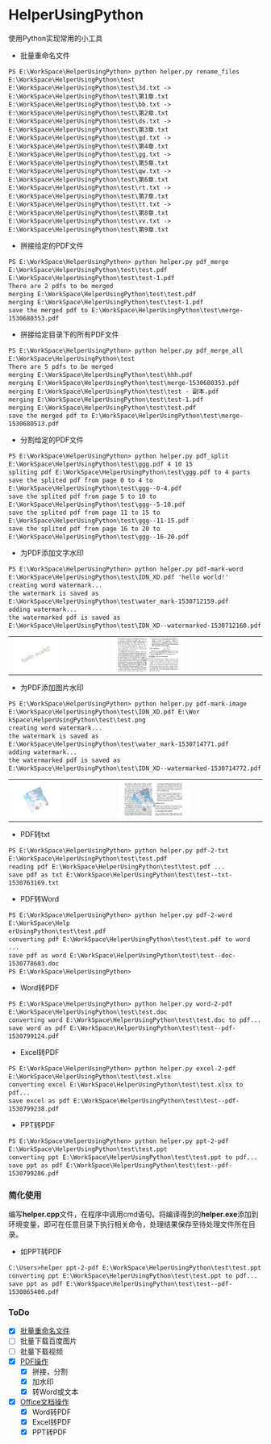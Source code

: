 # HelperUsingPython
使用Python实现常用的小工具

- 批量重命名文件

```
PS E:\WorkSpace\HelperUsingPython> python helper.py rename_files E:\WorkSpace\HelperUsingPython\test
E:\WorkSpace\HelperUsingPython\test\3d.txt -> E:\WorkSpace\HelperUsingPython\test\第1章.txt
E:\WorkSpace\HelperUsingPython\test\bb.txt -> E:\WorkSpace\HelperUsingPython\test\第2章.txt
E:\WorkSpace\HelperUsingPython\test\ds.txt -> E:\WorkSpace\HelperUsingPython\test\第3章.txt
E:\WorkSpace\HelperUsingPython\test\gd.txt -> E:\WorkSpace\HelperUsingPython\test\第4章.txt
E:\WorkSpace\HelperUsingPython\test\gg.txt -> E:\WorkSpace\HelperUsingPython\test\第5章.txt
E:\WorkSpace\HelperUsingPython\test\qw.txt -> E:\WorkSpace\HelperUsingPython\test\第6章.txt
E:\WorkSpace\HelperUsingPython\test\rt.txt -> E:\WorkSpace\HelperUsingPython\test\第7章.txt
E:\WorkSpace\HelperUsingPython\test\tt.txt -> E:\WorkSpace\HelperUsingPython\test\第8章.txt
E:\WorkSpace\HelperUsingPython\test\vv.txt -> E:\WorkSpace\HelperUsingPython\test\第9章.txt
```

- 拼接给定的PDF文件
    
```
PS E:\WorkSpace\HelperUsingPython> python helper.py pdf_merge E:\WorkSpace\HelperUsingPython\test\test.pdf E:\WorkSpace\HelperUsingPython\test\test-1.pdf
There are 2 pdfs to be merged
merging E:\WorkSpace\HelperUsingPython\test\test.pdf
merging E:\WorkSpace\HelperUsingPython\test\test-1.pdf
save the merged pdf to E:\WorkSpace\HelperUsingPython\test\merge-1530680353.pdf
```
    
- 拼接给定目录下的所有PDF文件

```
PS E:\WorkSpace\HelperUsingPython> python helper.py pdf_merge_all E:\WorkSpace\HelperUsingPython\test
There are 5 pdfs to be merged
merging E:\WorkSpace\HelperUsingPython\test\hhh.pdf
merging E:\WorkSpace\HelperUsingPython\test\merge-1530680353.pdf
merging E:\WorkSpace\HelperUsingPython\test\test - 副本.pdf
merging E:\WorkSpace\HelperUsingPython\test\test-1.pdf
merging E:\WorkSpace\HelperUsingPython\test\test.pdf
save the merged pdf to E:\WorkSpace\HelperUsingPython\test\merge-1530680513.pdf
```

- 分割给定的PDF文件

```
PS E:\WorkSpace\HelperUsingPython> python helper.py pdf_split E:\WorkSpace\HelperUsingPython\test\ggg.pdf 4 10 15
spliting pdf E:\WorkSpace\HelperUsingPython\test\ggg.pdf to 4 parts 
save the splited pdf from page 0 to 4 to E:\WorkSpace\HelperUsingPython\test\ggg--0-4.pdf
save the splited pdf from page 5 to 10 to E:\WorkSpace\HelperUsingPython\test\ggg--5-10.pdf
save the splited pdf from page 11 to 15 to E:\WorkSpace\HelperUsingPython\test\ggg--11-15.pdf
save the splited pdf from page 16 to 20 to E:\WorkSpace\HelperUsingPython\test\ggg--16-20.pdf
```

- 为PDF添加文字水印

```
PS E:\WorkSpace\HelperUsingPython> python helper.py pdf-mark-word E:\WorkSpace\HelperUsingPython\test\IDN_XD.pdf 'hello world!'
creating word watermark...
the watermark is saved as E:\WorkSpace\HelperUsingPython\test\water_mark-1530712159.pdf
adding watermark...
the watermarked pdf is saved as E:\WorkSpace\HelperUsingPython\test\IDN_XD--watermarked-1530712160.pdf
```

<table align="center" border="0"><tr>
<td>
<img src="/files/文字水印.png" width="50%"/>
</td>
<td>
<img src="/files/文字水印PDF.png" width="50%"/>
</td>
</tr></table>

- 为PDF添加图片水印

```
PS E:\WorkSpace\HelperUsingPython> python helper.py pdf-mark-image E:\WorkSpace\HelperUsingPython\test\IDN_XD.pdf E:\Wor
kSpace\HelperUsingPython\test\test.png
creating word watermark...
the watermark is saved as E:\WorkSpace\HelperUsingPython\test\water_mark-1530714771.pdf
adding watermark...
the watermarked pdf is saved as E:\WorkSpace\HelperUsingPython\test\IDN_XD--watermarked-1530714772.pdf
```
<table align="center" border="0">
<tr>
<td><img src="/files/图片水印.png" width="50%"/></td>
<td><img src="/files/图片水印PDF.png" width="50%"/></td>
</tr>
</table>

- PDF转txt
```
PS E:\WorkSpace\HelperUsingPython> python helper.py pdf-2-txt E:\WorkSpace\HelperUsingPython\test\test.pdf
reading pdf E:\WorkSpace\HelperUsingPython\test\test.pdf ...
save pdf as txt E:\WorkSpace\HelperUsingPython\test\test--txt-1530763169.txt
```

- PDF转Word
```
PS E:\WorkSpace\HelperUsingPython> python helper.py pdf-2-word E:\WorkSpace\Help
erUsingPython\test\test.pdf
converting pdf E:\WorkSpace\HelperUsingPython\test\test.pdf to word ...
save pdf as word E:\WorkSpace\HelperUsingPython\test\test--doc-1530778603.doc
PS E:\WorkSpace\HelperUsingPython>
```

- Word转PDF
```
PS E:\WorkSpace\HelperUsingPython> python helper.py word-2-pdf E:\WorkSpace\HelperUsingPython\test\test.doc
converting word E:\WorkSpace\HelperUsingPython\test\test.doc to pdf...
save word as pdf E:\WorkSpace\HelperUsingPython\test\test--pdf-1530799124.pdf
```

- Excel转PDF
```
PS E:\WorkSpace\HelperUsingPython> python helper.py excel-2-pdf E:\WorkSpace\HelperUsingPython\test\test.xlsx
converting excel E:\WorkSpace\HelperUsingPython\test\test.xlsx to pdf...
save excel as pdf E:\WorkSpace\HelperUsingPython\test\test--pdf-1530799238.pdf
```

- PPT转PDF
```
PS E:\WorkSpace\HelperUsingPython> python helper.py ppt-2-pdf E:\WorkSpace\HelperUsingPython\test\test.ppt
converting ppt E:\WorkSpace\HelperUsingPython\test\test.ppt to pdf...
save ppt as pdf E:\WorkSpace\HelperUsingPython\test\test--pdf-1530799286.pdf
```

### 简化使用
编写**helper.cpp**文件，在程序中调用cmd语句。将编译得到的**helper.exe**添加到环境变量，即可在任意目录下执行相关命令，处理结果保存至待处理文件所在目录。   
- 如PPT转PDF
```
C:\Users>helper ppt-2-pdf E:\WorkSpace\HelperUsingPython\test\test.ppt
converting ppt E:\WorkSpace\HelperUsingPython\test\test.ppt to pdf...
save ppt as pdf E:\WorkSpace\HelperUsingPython\test\test--pdf-1530865400.pdf
```

### ToDo
- [x] [批量重命名文件](/batch_rename_file.py)
- [ ] 批量下载百度图片 
- [ ] 批量下载视频
- [x] [PDF操作](/pdf_helper.py)
    - [x] 拼接，分割
    - [x] 加水印
    - [x] 转Word或文本
- [x] [Office文档操作](/doc_helper.py)
    - [x] Word转PDF
    - [x] Excel转PDF
    - [x] PPT转PDF